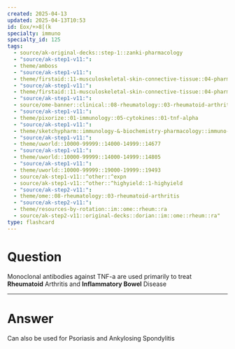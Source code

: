 ```yaml
---
created: 2025-04-13
updated: 2025-04-13T10:53
id: Eox/+>8[(k
specialty: immuno
specialty_id: 125
tags:
  - source/ak-original-decks::step-1::zanki-pharmacology
  - "source/ak-step1-v11:": 
  - theme/amboss
  - "source/ak-step1-v11:": 
  - theme/firstaid::11-musculoskeletal-skin-connective-tissue::04-pharm::10-tnf-a-inhibitors
  - "source/ak-step1-v11:": 
  - theme/firstaid::11-musculoskeletal-skin-connective-tissue::04-pharm::10-tnf-a-inhibitors::*basics
  - "source/ak-step1-v11:": 
  - source/ome-banner::clinical::08-rheumatology::03-rheumatoid-arthritis
  - "source/ak-step1-v11:": 
  - theme/pixorize::01-immunology::05-cytokines::01-tnf-alpha
  - "source/ak-step1-v11:": 
  - theme/sketchypharm::immunology-&-biochemistry-pharmacology::immuno-suppressives::general-immunotherapy
  - "source/ak-step1-v11:": 
  - theme/uworld::10000-99999::14000-14999::14677
  - "source/ak-step1-v11:": 
  - theme/uworld::10000-99999::14000-14999::14805
  - "source/ak-step1-v11:": 
  - theme/uworld::10000-99999::19000-19999::19493
  - source/ak-step1-v11::^other::^expn
  - source/ak-step1-v11::^other::^highyield::1-highyield
  - "source/ak-step2-v11:": 
  - theme/ome::08-rheumatology::03-rheumatoid-arthritis
  - "source/ak-step2-v11:": 
  - theme/resources-by-rotation::im::ome::rheum::ra
  - source/ak-step2-v11::original-decks::dorian::im::ome::rheum::ra"
type: flashcard
---
```


# Question
Monoclonal antibodies against TNF-a are used primarily to treat **Rheumatoid** Arthritis and **Inflammatory Bowel** Disease

---

# Answer
Can also be used for Psoriasis and Ankylosing Spondylitis